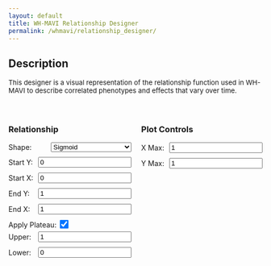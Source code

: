 ```yaml
---
layout: default
title: WH-MAVI Relationship Designer
permalink: /whmavi/relationship_designer/
---
```


## Description
<div style="font-size: 0.95em;">This designer is a visual representation of the relationship function used in WH-MAVI to describe correlated phenotypes and effects that vary over time.<br><br></div>

<script src="https://cdn.jsdelivr.net/npm/chart.js"></script>

<style>

  h3 {
      text-align: left;
  }
  
  #controls {
    margin-top: 20px;
  }
  
  .control-group {
    margin-bottom: 10px;
    display: flex;
    align-items: center;
  }
  
  .control-group label {
    flex: 1;
    margin-right: 10px;
  }
  
  .control-group select {
    flex: 2;
  }
  
  @media (max-width: 768px) {

    h3 {
        text-align: center;
    }
    
      .control-group {
          flex-direction: column;
      }
  
      .control-group label {
          margin-right: 0;
          margin-bottom: 5px;
      }
  
      .control-group input[type="number"],
      .control-group select {
        flex: none;
        width: 95%;
      }
  }  

  .hidden {
    display: none;
  }
</style>

<canvas id="relationshipChart" width="800" height="400"></canvas>

<div id="controls" style="display: flex; justify-content: space-between;">
  <div id="relationship-controls">
    <h3>Relationship</h3>
    <div class="control-group">
      <label for="shape">Shape:</label>
      <select id="shape" onchange="toggleInputs('1')">
        <option value="sigmoid">Sigmoid</option>
        <option value="tradeoff">Trade-off</option>
        <option value="linear">Linear</option>
        <option value="acceleratingup">Accelerating (positive)</option>
        <option value="deceleratingup">Decelerating (positive)</option>
        <option value="acceleratingdown">Accelerating (negative)</option>
        <option value="deceleratingdown">Decelerating (negative)</option>
      </select>
    </div>
    <div class="control-group" id="start-y">
      <label for="start-y">Start Y:</label>
      <input type="number" id="start-y-value" value="0" step="0.01">
    </div>
    <div class="control-group" id="start-x">
      <label for="start-x">Start X:</label>
      <input type="number" id="start-x-value" value="0" step="0.01">
    </div>
    <div class="control-group" id="end-y">
      <label for="end-y">End Y:</label>
      <input type="number" id="end-y-value" value="1" step="0.01">
    </div>
    <div class="control-group"  id="end-x">
      <label for="end-x">End X:</label>
      <input type="number" id="end-x-value" value="1" step="0.1">
    </div>
    <div style="margin-bottom: 5px;" id="apply-plateau">
      <label for="apply-plateau-value">Apply Plateau:</label>
      <input type="checkbox" id="apply-plateau-value" checked style="transform: scale(1.35); margin-left: 5px;">
    </div>
    <div class="control-group" id="plateau-upper">
      <label for="plateau-upper-value">Upper:</label>
      <input type="number" id="plateau-upper-value" value="1" step="0.1">
    </div>
    <div class="control-group" id="plateau-lower">
      <label for="plateau-lower-value">Lower:</label>
      <input type="number" id="plateau-lower-value" value="0" step="0.1">
    </div>
</div>

  <div id="plot-controls">
    <h3>Plot Controls</h3>
    <div class="control-group">
      <label for="xmax">X Max:</label>
      <input type="number" id="xmax" value="1" step="0.1">
    </div>
    <div class="control-group">
      <label for="ymax">Y Max:</label>
      <input type="number" id="ymax" value="1" step="0.1">
    </div>
  </div>
</div>

<script>
  
function toggleInputs() {
  const shape = document.getElementById('shape').value;
  const start_y = document.getElementById('start-y');
  const start_x = document.getElementById('start-x');
  const end_y = document.getElementById('end-y');
  const end_x = document.getElementById('end-y');
  const apply_plateau = document.getElementById('apply-plateau');
  const upper_plateau = document.getElementById('plateau-upper');
  const lower_plateau = document.getElementById('plateau-lower');

  if (shape === 'sigmoid') {
    start_y.classList.remove('hidden');
    start_x.classList.remove('hidden');
    end_y.classList.remove('hidden');
    end_x.classList.remove('hidden');
    apply_plateau.classList.remove('hidden');
    upper_plateau.classList.remove('hidden');
    lower_plateau.classList.remove('hidden');
  } else if (shape === 'linear') {
    start_y.classList.remove('hidden');
    start_x.classList.remove('hidden');
    end_y.classList.remove('hidden');
    end_x.classList.remove('hidden');
    apply_plateau.classList.add('hidden');
    upper_plateau.classList.add('hidden');
    lower_plateau.classList.add('hidden');
  }
}

document.addEventListener('DOMContentLoaded', function() {
  toggleInputs();
  document.getElementById('shape').addEventListener('change', toggleInputs);
});

  
</script>

<script>
  let chart;

  function calculateRelationship(x, shape, start_y, end_y, start_x, end_x, plateau, plateau_upper, plateau_lower) {
    let yValues = [];

    if (shape === "sigmoid") {
        let steepness = 10 / (end_x - start_x);
        let inflection = (start_x + end_x) / 2;

        x.forEach(xi => {
            let y = start_y + (end_y - start_y) / (1 + Math.exp(-steepness * (xi - inflection)));
            yValues.push(y);
        });
    }

    if (shape === "linear") {
        let slope = (end_y - start_y) / (end_x - start_x);
        let intercept = start_y - slope * start_x;

        x.forEach(xi => {
            let y = slope * xi + intercept;
            yValues.push(y);
        });
    }

    if (plateau) {
        yValues = yValues.map(y => {
            if (y < plateau_lower) {
                return plateau_lower;
            } else if (y > plateau_upper) {
                return plateau_upper;
            } else {
                return y;
            }
        });
    }

    return yValues;
}

  function plotRelationship() {
    const shape = document.getElementById("shape").value;
    const start_y = parseFloat(document.getElementById("start-y-value").value);
    const end_y = parseFloat(document.getElementById("end-y-value").value);
    const start_x = parseFloat(document.getElementById("start-x-value").value);
    const end_x = parseFloat(document.getElementById("end-x-value").value);
    const plateau = document.getElementById("apply-plateau-value").checked;
    const plateau_upper = parseFloat(document.getElementById("plateau-upper-value").value);
    const plateau_lower = parseFloat(document.getElementById("plateau-lower").value);
    
    const xmax = parseFloat(document.getElementById("xmax").value);
    const ymax = parseFloat(document.getElementById("ymax").value);

    let x = [];
    for (let i = 0; i <= 100; i += 0.05) {
        x.push(parseFloat(i.toFixed(2)));
    }
    
    const y = calculateRelationship(x, shape, start_y, end_y, start_x, end_x, plateau, plateau_upper, plateau_lower);

    console.log("First 10 values of x:", x.slice(0, 10));
    console.log("First 10 values of y_values:", y.slice(0, 10));
    
    if (!chart) {
      const ctx = document.getElementById("relationshipChart").getContext("2d");
      chart = new Chart(ctx, {
        type: "line",
        data: {
          labels: x,
          datasets: [
            {
              data: y,
              borderColor: "#3498db",
              fill: false,
              pointRadius: 0,
            },
          ],
        },
        options: {
          scales: {
            x: {
              min: 0,
              max: xmax,
              type: "linear",
              position: "bottom",
              title: {
                display: true,
                text: 'Variable 1'
              }
            },
            y: {
              min: 0,
              max: ymax,
              title: {
                display: true,
                text: 'Variable 2'
              }
            },
          },
          plugins: {
            legend: {
              display: false
            }
          }
        }
      });
    } else {
      chart.data.labels = x;
      chart.data.datasets[0].data = y;
      chart.options.scales.x.max = xmax;
      chart.options.scales.y.max = ymax;
      chart.update();
    }
  }

  document.querySelectorAll("#controls input, #controls select").forEach((input) => {
    input.addEventListener("input", plotRelationship);
  });

  // Initial plot
  plotRelationship();
</script>
